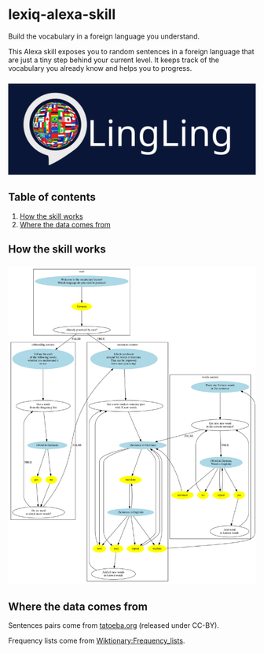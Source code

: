 # lexiq-alexa-skill

Build the vocabulary in a foreign language you understand.

This Alexa skill exposes you to random sentences in a foreign language that
are just a tiny step behind your current level. It keeps track of the
vocabulary you already know and helps you to progress.

<h3 align="center">
    <img src="https://raw.githubusercontent.com/bahrmichael/innohacks2017/master/lingling.svg?sanitize=true">
</h3>

## Table of contents
1. [How the skill works](#works)
2. [Where the data comes from](#data)

## How the skill works<a name="works"></a>

<h3 align="center">
    <img src="https://raw.githubusercontent.com/bahrmichael/innohacks2017/master/diagram.dot.svg?sanitize=true">
</h3>

## Where the data comes from<a name="data"></a>

Sentences pairs come from [tatoeba.org](https://tatoeba.org/eng/downloads)
(released under CC-BY).

Frequency lists come from
[Wiktionary:Frequency\_lists](https://en.wiktionary.org/wiki/Wiktionary:Frequency_lists).
